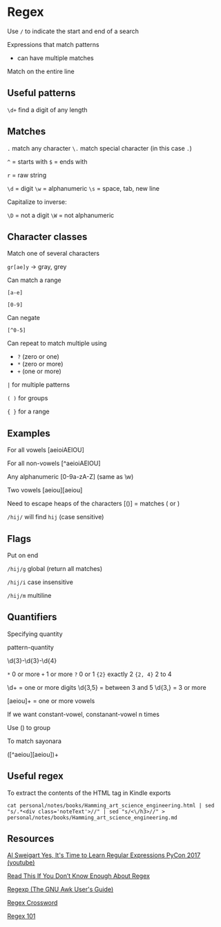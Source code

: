 # Regex

Use `/` to indicate the start and end of a search

Expressions that match patterns
- can have multiple matches

Match on the entire line


## Useful patterns

`\d+` find a digit of any length


## Matches

`.` match any character
`\.` match special character (in this case `.`)

`^` = starts with
`$` = ends with

`r` = raw string

`\d` = digit
`\w` = alphanumeric
`\s` = space, tab, new line

Capitalize to inverse:

`\D` = not a digit
`\W` = not alphanumeric


## Character classes

Match one of several characters

`gr[ae]y` -> gray, grey

Can match a range

`[a-e]`

`[0-9]`

Can negate

`[^0-5]`

Can repeat to match multiple using 
- `?` (zero or one) 
- `*` (zero or more)
- `+` (one or more)

`|` for multiple patterns

`( )` for groups

`{ }` for a range


## Examples

For all vowels
[aeioiAEIOU]

For all non-vowels
[^aeioiAEIOU]

Any alphanumeric
[0-9a-zA-Z] (same as \w)

Two vowels
[aeiou][aeiou]

Need to escape heaps of the characters
[\(\)] = matches ( or )

`/hij/` will find `hij` (case sensitive)


## Flags 

Put on end

`/hij/g` global (return all matches)

`/hij/i` case insensitive

`/hij/m` multiline



## Quantifiers

Specifying quantity

pattern-quantity

\d{3}-\d{3}-\d{4}

`*` 0 or more
`+` 1 or more
`?` 0 or 1
`{2}` exactly 2
`{2, 4}` 2 to 4

\d+ = one or more digits
\d{3,5} = between 3 and 5
\d{3,} = 3 or more

[aeiou]+ = one or more vowels

If we want constant-vowel, constanant-vowel n times

Use () to group

To match sayonara

([^aeiou][aeiou])+

## Useful regex

To extract the contents of the HTML tag in Kindle exports

`cat personal/notes/books/Hamming_art_science_engineering.html | sed "s/.*<div class='noteText'>//" | sed "s/<\/h3>//" > personal/notes/books/Hamming_art_science_engineering.md`

## Resources

[Al Sweigart Yes, It's Time to Learn Regular Expressions PyCon 2017 (youtube)](https://www.youtube.com/watch?v=abrcJ9MpF60)

[Read This If You Don’t Know Enough About Regex](https://levelup.gitconnected.com/read-this-if-you-dont-know-enough-about-regex-73141bb0e1a7)

[Regexp (The GNU Awk User's Guide)](https://www.gnu.org/software/gawk/manual/html_node/Regexp.html)

[Regex Crossword](https://regexcrossword.com/)

[Regex 101](https://regex101.com/)
